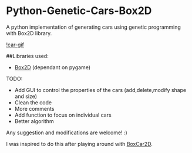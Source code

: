 # Python-Genetic-Cars-Box2D
A python implementation of generating cars using genetic programming with Box2D library.


[!car-gif](https://github.com/pavitrakumar78/Python-Genetic-Cars-Box2D/blob/master/geneticcars.gif)


##Libraries used:
- [Box2D](https://github.com/pybox2d/pybox2d) (dependant on pygame)


TODO:
- Add GUI to control the properties of the cars (add,delete,modify shape and size)
- Clean the code
- More comments
- Add function to focus on individual cars
- Better algorithm

Any suggestion and modifications are welcome! :)

I was inspired to do this after playing around with [BoxCar2D](http://boxcar2d.com/).
